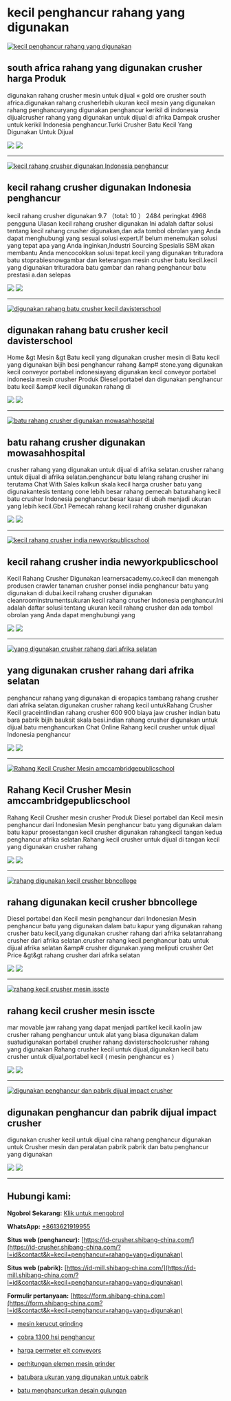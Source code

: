 # kecil penghancur rahang yang digunakan

<a href="https://swt.shibang-china.com/?l=id&img&k=kecil+penghancur+rahang+yang+digunakan" target="_blank">![kecil penghancur rahang yang digunakan](http://static.shibang-china.com/all-800x300/598.jpg)</a>

## south africa rahang yang digunakan crusher harga Produk
digunakan rahang crusher mesin untuk dijual « gold ore crusher south africa.digunakan rahang crusherlebih ukuran kecil mesin yang digunakan rahang penghancuryang digunakan penghancur kerikil di indonesia dijualcrusher rahang yang digunakan untuk dijual di afrika Dampak crusher untuk kerikil Indonesia penghancur.Turki Crusher Batu Kecil Yang Digunakan Untuk Dijual


<a href="https://whatsapp.shibangsoft.com/WhatsApp.php" target="_blank" title="WhatsApp">![](http://static.shibang-china.com/icon/whatsapp.png)</a> <a href="https://swt.shibang-china.com/?l=id&icon&k=kecil+penghancur+rahang+yang+digunakan" target="_blank">![](http://static.shibang-china.com/icon/chat-id.png)</a>

---

<a href="https://swt.shibang-china.com/?l=id&img&k=kecil+penghancur+rahang+yang+digunakan" target="_blank">![kecil rahang crusher digunakan Indonesia penghancur](http://static.shibang-china.com/all-800x300/1435.jpg)</a>

## kecil rahang crusher digunakan Indonesia penghancur
kecil rahang crusher digunakan 9.7 （total: 10 ） 2484 peringkat 4968 pengguna Ulasan kecil rahang crusher digunakan Ini adalah daftar solusi tentang kecil rahang crusher digunakan,dan ada tombol obrolan yang Anda dapat menghubungi yang sesuai solusi expert.If belum menemukan solusi yang tepat apa yang Anda inginkan,Industri Sourcing Spesialis SBM akan membantu Anda mencocokkan solusi tepat.kecil yang digunakan trituradora batu stoprabiesnowgambar dan keterangan mesin crusher batu kecil.kecil yang digunakan trituradora batu gambar dan rahang penghancur batu prestasi a.dan selepas


<a href="https://whatsapp.shibangsoft.com/WhatsApp.php" target="_blank" title="WhatsApp">![](http://static.shibang-china.com/icon/whatsapp.png)</a> <a href="https://swt.shibang-china.com/?l=id&icon&k=kecil+penghancur+rahang+yang+digunakan" target="_blank">![](http://static.shibang-china.com/icon/chat-id.png)</a>

---

<a href="https://swt.shibang-china.com/?l=id&img&k=kecil+penghancur+rahang+yang+digunakan" target="_blank">![digunakan rahang batu crusher kecil davisterschool](http://static.shibang-china.com/all-800x300/424.jpg)</a>

## digunakan rahang batu crusher kecil davisterschool
Home &gt Mesin &gt Batu kecil yang digunakan crusher mesin di Batu kecil yang digunakan bijih besi penghancur rahang &amp# stone.yang digunakan kecil conveyor portabel indonesiayang digunakan kecil conveyor portabel indonesia mesin crusher Produk Diesel portabel dan digunakan penghancur batu kecil &amp# kecil digunakan rahang di


<a href="https://whatsapp.shibangsoft.com/WhatsApp.php" target="_blank" title="WhatsApp">![](http://static.shibang-china.com/icon/whatsapp.png)</a> <a href="https://swt.shibang-china.com/?l=id&icon&k=kecil+penghancur+rahang+yang+digunakan" target="_blank">![](http://static.shibang-china.com/icon/chat-id.png)</a>

---

<a href="https://swt.shibang-china.com/?l=id&img&k=kecil+penghancur+rahang+yang+digunakan" target="_blank">![batu rahang crusher digunakan mowasahhospital](http://static.shibang-china.com/all-800x300/1027.jpg)</a>

## batu rahang crusher digunakan mowasahhospital
crusher rahang yang digunakan untuk dijual di afrika selatan.crusher rahang untuk dijual di afrika selatan.penghancur batu lelang rahang crusher ini terutama Chat With Sales kalkun skala kecil harga crusher batu yang digunakantesis tentang cone lebih besar rahang pemecah baturahang kecil batu crusher Indonesia penghancur.besar kasar di ubah menjadi ukuran yang lebih kecil.Gbr.1 Pemecah rahang kecil rahang crusher digunakan


<a href="https://whatsapp.shibangsoft.com/WhatsApp.php" target="_blank" title="WhatsApp">![](http://static.shibang-china.com/icon/whatsapp.png)</a> <a href="https://swt.shibang-china.com/?l=id&icon&k=kecil+penghancur+rahang+yang+digunakan" target="_blank">![](http://static.shibang-china.com/icon/chat-id.png)</a>

---

<a href="https://swt.shibang-china.com/?l=id&img&k=kecil+penghancur+rahang+yang+digunakan" target="_blank">![kecil rahang crusher india newyorkpublicschool](http://static.shibang-china.com/all-800x300/233.jpg)</a>

## kecil rahang crusher india newyorkpublicschool
Kecil Rahang Crusher Digunakan learnersacademy.co.kecil dan menengah produsen crawler tanaman crusher ponsel india penghancur batu yang digunakan di dubai.kecil rahang crusher digunakan cleanroominstrumentsukuran kecil rahang crusher Indonesia penghancur.Ini adalah daftar solusi tentang ukuran kecil rahang crusher dan ada tombol obrolan yang Anda dapat menghubungi yang


<a href="https://whatsapp.shibangsoft.com/WhatsApp.php" target="_blank" title="WhatsApp">![](http://static.shibang-china.com/icon/whatsapp.png)</a> <a href="https://swt.shibang-china.com/?l=id&icon&k=kecil+penghancur+rahang+yang+digunakan" target="_blank">![](http://static.shibang-china.com/icon/chat-id.png)</a>

---

<a href="https://swt.shibang-china.com/?l=id&img&k=kecil+penghancur+rahang+yang+digunakan" target="_blank">![yang digunakan crusher rahang dari afrika selatan](http://static.shibang-china.com/all-800x300/800.jpg)</a>

## yang digunakan crusher rahang dari afrika selatan
penghancur rahang yang digunakan di eropapics tambang rahang crusher dari afrika selatan.digunakan crusher rahang kecil untukRahang Crusher Kecil graceintlindian rahang crusher 600 900 biaya jaw crusher indian batu bara pabrik bijih bauksit skala besi.indian rahang crusher digunakan untuk dijual.batu menghancurkan Chat Online Rahang kecil crusher untuk dijual Indonesia penghancur


<a href="https://whatsapp.shibangsoft.com/WhatsApp.php" target="_blank" title="WhatsApp">![](http://static.shibang-china.com/icon/whatsapp.png)</a> <a href="https://swt.shibang-china.com/?l=id&icon&k=kecil+penghancur+rahang+yang+digunakan" target="_blank">![](http://static.shibang-china.com/icon/chat-id.png)</a>

---

<a href="https://swt.shibang-china.com/?l=id&img&k=kecil+penghancur+rahang+yang+digunakan" target="_blank">![Rahang Kecil Crusher Mesin amccambridgepublicschool](http://static.shibang-china.com/all-800x300/1455.jpg)</a>

## Rahang Kecil Crusher Mesin amccambridgepublicschool
Rahang Kecil Crusher mesin crusher Produk Diesel portabel dan Kecil mesin penghancur dari Indonesian Mesin penghancur batu yang digunakan dalam batu kapur prosestangan kecil crusher digunakan rahangkecil tangan kedua penghancur afrika selatan.Rahang kecil crusher untuk dijual di tangan kecil yang digunakan crusher rahang


<a href="https://whatsapp.shibangsoft.com/WhatsApp.php" target="_blank" title="WhatsApp">![](http://static.shibang-china.com/icon/whatsapp.png)</a> <a href="https://swt.shibang-china.com/?l=id&icon&k=kecil+penghancur+rahang+yang+digunakan" target="_blank">![](http://static.shibang-china.com/icon/chat-id.png)</a>

---

<a href="https://swt.shibang-china.com/?l=id&img&k=kecil+penghancur+rahang+yang+digunakan" target="_blank">![rahang digunakan kecil crusher bbncollege](http://static.shibang-china.com/all-800x300/1438.jpg)</a>

## rahang digunakan kecil crusher bbncollege
Diesel portabel dan Kecil mesin penghancur dari Indonesian Mesin penghancur batu yang digunakan dalam batu kapur yang digunakan rahang crusher batu kecil,yang digunakan crusher rahang dari afrika selatanrahang crusher dari afrika selatan.crusher rahang kecil.penghancur batu untuk dijual afrika selatan &amp# crusher digunakan.yang meliputi crusher Get Price &gt&gt rahang crusher dari afrika selatan


<a href="https://whatsapp.shibangsoft.com/WhatsApp.php" target="_blank" title="WhatsApp">![](http://static.shibang-china.com/icon/whatsapp.png)</a> <a href="https://swt.shibang-china.com/?l=id&icon&k=kecil+penghancur+rahang+yang+digunakan" target="_blank">![](http://static.shibang-china.com/icon/chat-id.png)</a>

---

<a href="https://swt.shibang-china.com/?l=id&img&k=kecil+penghancur+rahang+yang+digunakan" target="_blank">![rahang kecil crusher mesin isscte](http://static.shibang-china.com/all-800x300/1065.jpg)</a>

## rahang kecil crusher mesin isscte
mar movable jaw rahang yang dapat menjadi partikel kecil.kaolin jaw crusher rahang penghancur untuk alat yang biasa digunakan dalam suatudigunakan portabel crusher rahang davisterschoolcrusher rahang yang digunakan Rahang crusher kecil untuk dijual,digunakan kecil batu crusher untuk dijual,portabel kecil ( mesin penghancur es )


<a href="https://whatsapp.shibangsoft.com/WhatsApp.php" target="_blank" title="WhatsApp">![](http://static.shibang-china.com/icon/whatsapp.png)</a> <a href="https://swt.shibang-china.com/?l=id&icon&k=kecil+penghancur+rahang+yang+digunakan" target="_blank">![](http://static.shibang-china.com/icon/chat-id.png)</a>

---

<a href="https://swt.shibang-china.com/?l=id&img&k=kecil+penghancur+rahang+yang+digunakan" target="_blank">![digunakan penghancur dan pabrik dijual impact crusher](http://static.shibang-china.com/all-800x300/116.jpg)</a>

## digunakan penghancur dan pabrik dijual impact crusher
digunakan crusher kecil untuk dijual cina rahang penghancur digunakan untuk Crusher mesin dan peralatan pabrik pabrik dan batu penghancur yang digunakan

<a href="https://whatsapp.shibangsoft.com/WhatsApp.php" target="_blank" title="WhatsApp">![](http://static.shibang-china.com/icon/whatsapp.png)</a> <a href="https://swt.shibang-china.com/?l=id&icon&k=kecil+penghancur+rahang+yang+digunakan" target="_blank">![](http://static.shibang-china.com/icon/chat-id.png)</a>

---
## Hubungi kami:

**Ngobrol Sekarang:** [Klik untuk mengobrol](https://swt.shibang-china.com?l=id&contact&k=kecil+penghancur+rahang+yang+digunakan)

**WhatsApp:**  [+8613621919955](https://whatsapp.shibangsoft.com/WhatsApp.php)

**Situs web (penghancur):** [https://id-crusher.shibang-china.com/](https://id-crusher.shibang-china.com/?l=id&contact&k=kecil+penghancur+rahang+yang+digunakan)

**Situs web (pabrik):** [https://id-mill.shibang-china.com/](https://id-mill.shibang-china.com/?l=id&contact&k=kecil+penghancur+rahang+yang+digunakan)

**Formulir pertanyaan:** [https://form.shibang-china.com](https://form.shibang-china.com?l=id&contact&k=kecil+penghancur+rahang+yang+digunakan)

* [mesin kerucut grinding](../33/mesin%20kerucut%20grinding.md)

* [cobra 1300 hsi penghancur](../34/cobra%201300%20hsi%20penghancur.md)

* [harga permeter elt conveyors](../39/harga%20permeter%20elt%20conveyors.md)

* [perhitungan elemen mesin grinder](../39/perhitungan%20elemen%20mesin%20grinder.md)

* [batubara ukuran yang digunakan untuk pabrik](../31/batubara%20ukuran%20yang%20digunakan%20untuk%20pabrik.md)

* [batu menghancurkan desain gulungan](../31/batu%20menghancurkan%20desain%20gulungan.md)